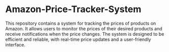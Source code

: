# Amazon-Price-Tracker-System
This repository contains a system for tracking the prices of products on Amazon. It allows users to monitor the prices of their desired products and receive notifications when the price changes. The system is designed to be efficient and reliable, with real-time price updates and a user-friendly interface.
